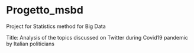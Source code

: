 # Progetto_msbd
Project for Statistics method for Big Data

Title: Analysis of the topics discussed on Twitter during Covid19 pandemic by Italian politicians
